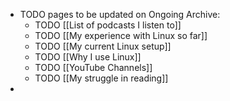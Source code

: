 - TODO pages to be updated on Ongoing Archive:
	- TODO [[List of podcasts I listen to]]
	- TODO [[My experience with Linux so far]]
	- TODO [[My current Linux setup]]
	- TODO [[Why I use Linux]]
	- TODO [[YouTube Channels]]
	- TODO [[My struggle in reading]]
-